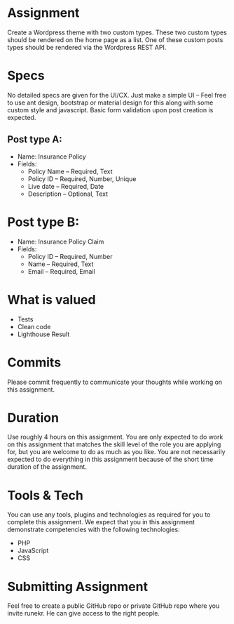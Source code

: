 # Assignment
Create a Wordpress theme with two custom types. These two custom types should be rendered on the home page as a list. One of these custom posts types should be rendered via the Wordpress REST API. 

# Specs
No detailed specs are given for the UI/CX. Just make a simple UI – Feel free to use ant design, bootstrap or material design for this along with some custom style and javascript. Basic form validation upon post creation is expected.

##	Post type A:
* Name: Insurance Policy
* Fields:
  - Policy Name – Required, Text
  -	Policy ID – Required, Number, Unique
  -	Live date – Required, Date
  -	Description – Optional, Text

#	Post type B:
*	Name: Insurance Policy Claim
* Fields:
  -	Policy ID – Required, Number
  -	Name – Required, Text
  -	Email – Required, Email
  
# What is valued
-	Tests
-	Clean code
-	Lighthouse Result

# Commits
Please commit frequently to communicate your thoughts while working on this assignment.

# Duration
Use roughly 4 hours on this assignment. You are only expected to do work on this assignment that matches the skill level of the role you are applying for, but you are welcome to do as much as you like. You are not necessarily expected to do everything in this assignment because of the short time duration of the assignment.

# Tools & Tech
You can use any tools, plugins and technologies as required for you to complete this assignment. We expect that you in this assignment demonstrate competencies with the following technologies:

-	PHP
-	JavaScript
-	CSS

# Submitting Assignment
Feel free to create a public GitHub repo or private GitHub repo where you invite runekr. He can give access to the right people.
